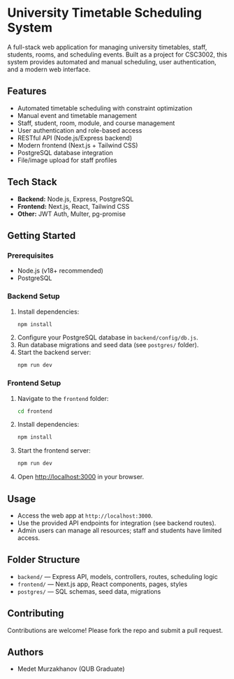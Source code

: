 # University Timetable Scheduling System

A full-stack web application for managing university timetables, staff, students, rooms, and scheduling events. Built as a project for CSC3002, this system provides automated and manual scheduling, user authentication, and a modern web interface.

## Features
- Automated timetable scheduling with constraint optimization
- Manual event and timetable management
- Staff, student, room, module, and course management
- User authentication and role-based access
- RESTful API (Node.js/Express backend)
- Modern frontend (Next.js + Tailwind CSS)
- PostgreSQL database integration
- File/image upload for staff profiles

## Tech Stack
- **Backend:** Node.js, Express, PostgreSQL
- **Frontend:** Next.js, React, Tailwind CSS
- **Other:** JWT Auth, Multer, pg-promise

## Getting Started

### Prerequisites
- Node.js (v18+ recommended)
- PostgreSQL

### Backend Setup
1. Install dependencies:
   ```bash
   npm install
   ```
2. Configure your PostgreSQL database in `backend/config/db.js`.
3. Run database migrations and seed data (see `postgres/` folder).
4. Start the backend server:
   ```bash
   npm run dev
   ```

### Frontend Setup
1. Navigate to the `frontend` folder:
   ```bash
   cd frontend
   ```
2. Install dependencies:
   ```bash
   npm install
   ```
3. Start the frontend server:
   ```bash
   npm run dev
   ```
4. Open [http://localhost:3000](http://localhost:3000) in your browser.

## Usage
- Access the web app at `http://localhost:3000`.
- Use the provided API endpoints for integration (see backend routes).
- Admin users can manage all resources; staff and students have limited access.

## Folder Structure
- `backend/` — Express API, models, controllers, routes, scheduling logic
- `frontend/` — Next.js app, React components, pages, styles
- `postgres/` — SQL schemas, seed data, migrations

## Contributing
Contributions are welcome! Please fork the repo and submit a pull request.

## Authors
- Medet Murzakhanov (QUB Graduate)
